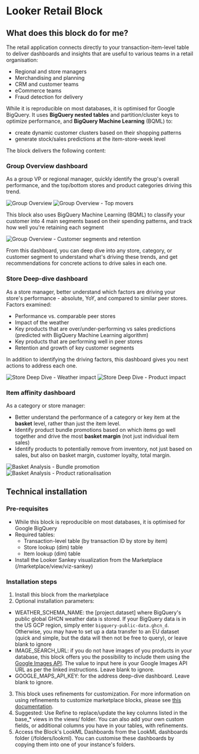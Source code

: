 # Looker Retail Block

## What does this block do for me?

The retail application connects directly to your transaction-item-level table to deliver dashboards and insights that are useful to various teams in a retail organisation:
- Regional and store managers
- Merchandising and planning
- CRM and customer teams
- eCommerce teams
- Fraud detection for delivery

While it is reproducible on most databases, it is optimised for Google BigQuery. It uses **BigQuery nested tables** and partition/cluster keys to optimize performance, and **BigQuery Machine Learning** (BQML) to:
- create dynamic customer clusters based on their shopping patterns
- generate stock/sales predictions at the item-store-week level

The block delivers the following content:

### Group Overview dashboard

As a group VP or regional manager, quickly identify the group's overall performance, and the top/bottom stores and product categories driving this trend.

<img alt="Group Overview" src="https://github.com/looker/block-retail/blob/master/screenshots/group_overview_1.png?raw=true">

<img alt="Group Overview - Top movers" src="https://github.com/looker/block-retail/blob/master/screenshots/group_overview_2.png?raw=true">

This block also uses BigQuery Machine Learning (BQML) to classify your customer into 4 main segments based on their spending patterns, and track how well you're retaining each segment

<img alt="Group Overview - Customer segments and retention" src="https://github.com/looker/block-retail/blob/master/screenshots/group_overview_2.png?raw=true">

From this dashboard, you can deep dive into any store, category, or customer segment to understand what's driving these trends, and get recommendations for concrete actions to drive sales in each one.

### Store Deep-dive dashboard

As a store manager, better understand which factors are driving your store's performance - absolute, YoY, and compared to similar peer stores. Factors examined:
- Performance vs. comparable peer stores
- Impact of the weather
- Key products that are over/under-performing vs sales predictions (predicted with BigQuery Machine Learning algorithm)
- Key products that are performing well in peer stores
- Retention and growth of key customer segments

In addition to identifying the driving factors, this dashboard gives you next actions to address each one.

<img alt="Store Deep Dive - Weather impact" src="https://github.com/looker/block-retail/blob/master/screenshots/store_deep_dive_1.png?raw=true">

<img alt="Store Deep Dive - Product impact" src="https://github.com/looker/block-retail/blob/master/screenshots/store_deep_dive_2.png?raw=true">

### Item affinity dashboard

As a category or store manager:
- Better understand the performance of a category or key item at the **basket** level, rather than just the item level.
- Identify product bundle promotions based on which items go well together and drive the most **basket margin** (not just individual item sales)
- Identify products to potentially remove from inventory, not just based on sales, but also on basket margin, customer loyalty, total margin.

<img alt="Basket Analysis - Bundle promotion" src="https://github.com/looker/block-retail/blob/master/screenshots/item_affinity_1.png?raw=true">

<img alt="Basket Analysis - Product rationalisation" src="https://github.com/looker/block-retail/blob/master/screenshots/item_affinity_2.png?raw=true">

## Technical installation

### Pre-requisites

- While this block is reproducible on most databases, it is optimised for Google BigQuery
- Required tables:
  - Transaction-level table (by transaction ID by store by item)
  - Store lookup (dim) table
  - Item lookup (dim) table
- Install the Looker Sankey visualization from the Marketplace (/marketplace/view/viz-sankey)

### Installation steps

1. Install this block from the marketplace
2. Optional installation parameters:
  - WEATHER_SCHEMA_NAME: the [project.dataset] where BigQuery's public global GHCN weather data is stored. If your BigQuery data is in the US GCP region, simply enter `bigquery-public-data.ghcn_d`. Otherwise, you may have to set up a data transfer to an EU dataset (quick and simple, but the data will then not be free to query), or leave blank to ignore
  - IMAGE_SEARCH_URL: if you do not have images of you products in your database, this block offers you the possibility to include them using the [Google Images API](https://discourse.looker.com/t/using-google-images-api-in-looker/3685). The value to input here is your Google Images API URL as per the linked instructions. Leave blank to ignore.
  - GOOGLE_MAPS_API_KEY: for the address deep-dive dashboard. Leave blank to ignore.
3. This block uses refinements for customization. For more information on using refinements to customize marketplace blocks, please see [this documentation](https://docs.looker.com/data-modeling/marketplace/customize-blocks).
4. Suggested: Use Refine to replace/update the key columns listed in the base_* views in the views/ folder. You can also add your own custom fields, or additional columns you have in your tables, with refinements.
5. Access the Block's LookML Dashboards from the LookML dashboards folder (/folders/lookml). You can customise these dashboards by copying them into one of your instance's folders.
